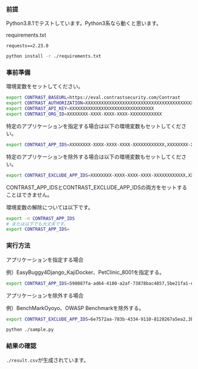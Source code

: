 ### 前提

Python3.8.1でテストしています。Python3系なら動くと思います。

requirements.txt 

```
requests==2.23.0
```

```bash
python install -r ./requirements.txt
```

### 事前準備

環境変数をセットしてください。

```bash
export CONTRAST_BASEURL=https://eval.contrastsecurity.com/Contrast
export CONTRAST_AUTHORIZATION=XXXXXXXXXXXXXXXXXXXXXXXXXXXXXXXXXXXXXXXXXXXXXXXXXX==
export CONTRAST_API_KEY=XXXXXXXXXXXXXXXXXXXXXXXXXXXXXXXX
export CONTRAST_ORG_ID=XXXXXXXX-XXXX-XXXX-XXXX-XXXXXXXXXXXX
```

特定のアプリケーションを指定する場合は以下の環境変数もセットしてください。

```bash
export CONTRAST_APP_IDS=XXXXXXXX-XXXX-XXXX-XXXX-XXXXXXXXXXXX,XXXXXXXX-XXXX-XXXX-XXXX-XXXXXXXXXXXX,...
```

特定のアプリケーションを除外する場合は以下の環境変数もセットしてください。

```bash
export CONTRAST_EXCLUDE_APP_IDS=XXXXXXXX-XXXX-XXXX-XXXX-XXXXXXXXXXXX,XXXXXXXX-XXXX-XXXX-XXXX-XXXXXXXXXXXX,...
```

CONTRAST_APP_IDSとCONTRAST_EXCLUDE_APP_IDSの両方をセットすることはできません。

環境変数の解除については以下です。

```bash
export -n CONTRAST_APP_IDS
# または以下でも大丈夫です。
export CONTRAST_APP_IDS=
```

### 実行方法

アプリケーションを指定する場合

例）EasyBuggy4Django_KajiDocker、PetClinic_8001を指定する。

```bash
export CONTRAST_APP_IDS=598087fa-ad64-4180-a2af-73878bac4857,5be21fa1-e0d8-45d7-baed-a2fd4a3de1c8
```

アプリケーションを除外する場合

例）BenchMarkOyoyo、OWASP Benchmarkを除外する。

```bash
export CONTRAST_EXCLUDE_APP_IDS=6e7572aa-783b-4334-9110-8128267a5ea2,3b7100e5-3d78-49c6-9974-daf973f2ea4c
```

```bash
python ./sample.py
```

### 結果の確認

```./result.csv```が生成されています。


